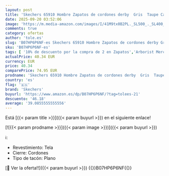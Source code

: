 ```yaml
---
layout: post
title: 'Skechers 65910 Hombre Zapatos de cordones derby  Gris  Taupe Canvas Tpe   45 EU'
date: 2025-09-20 03:52:06
image: 'https://m.media-amazon.com/images/I/41M9tx0B2PL._SL500_._SL400_.jpg'
comments: true
category: ofertas
author: 'tole.es'
slug: 'B07HP6P6NF-es Skechers 65910 Hombre Zapatos de cordones derby Gris Taupe...'
sku: 'B07HP6P6NF-es'
tags: [ '10% de descuento por la compra de 2 en Zapatos','Arborist Merchandising Root','Black Friday','ES MTBB Group 3','La obsesión de los clientes de este mes Hombre','La obsesión de los clientes de este mes Mujer','MFN 4','Men Top Brands Bestsellers','Moda','Moda Hombre','Ofertas moda','Self Service','Special Features Stores','Tienda Skechers','Zapatillas casual para hombre','Zapatillas deportivas y de moda para hombre','Zapatos para hombre','c8538d25-3af9-48d3-aeff-5f3ce5572a36_0','c8538d25-3af9-48d3-aeff-5f3ce5572a36_1','c8538d25-3af9-48d3-aeff-5f3ce5572a36_2001','c8538d25-3af9-48d3-aeff-5f3ce5572a36_301','c8538d25-3af9-48d3-aeff-5f3ce5572a36_4101','c8538d25-3af9-48d3-aeff-5f3ce5572a36_6601','c8538d25-3af9-48d3-aeff-5f3ce5572a36_7601','c8538d25-3af9-48d3-aeff-5f3ce5572a36_8101','skechers','zapatos','🇪🇸', ]
actualPrice: 40.34 EUR
currency: EUR
price: 40.34
comparePrice: 74.95 EUR
prodname: 'Skechers 65910 Hombre Zapatos de cordones derby  Gris  Taupe Canvas Tpe   45 EU'
country: 'es'
flag: '🇪🇸'
brand: 'Skechers'
buyurl: 'https://www.amazon.es/dp/B07HP6P6NF/?tag=tolees-21'
descuento: '46.18'
average: '39.0855555555556'
---
```


Está [{{< param title >}}]({{< param buyurl >}}) en el siguiente enlace!

[![{{< param prodname >}}]({{< param image >}})]({{< param buyurl >}})

ℹ️:

- Revestimiento: Tela
- Cierre: Cordones
- Tipo de tacón: Plano

[🛒 Ver la oferta!!]({{< param buyurl >}})
{{<world>}}B07HP6P6NF{{</world>}}
